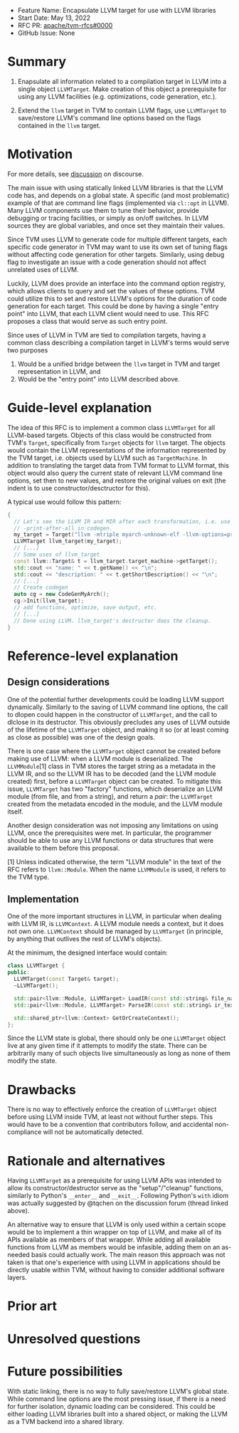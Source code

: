 - Feature Name: Encapsulate LLVM target for use with LLVM libraries
- Start Date: May 13, 2022
- RFC PR: [apache/tvm-rfcs#0000](https://github.com/apache/tvm-rfcs/pull/0000)
- GitHub Issue: None

# Summary

1. Enapsulate all information related to a compilation target in LLVM into a
single object `LLVMTarget`. Make creation of this object a prerequisite
for using any LLVM facilities (e.g. optimizations, code generation, etc.).

2. Extend the `llvm` target in TVM to contain LLVM flags, use `LLVMTarget`
to save/restore LLVM's command line options based on the flags contained
in the `llvm` target.

# Motivation

For more details, see [discussion](https://discuss.tvm.apache.org/t/modularizing-llvm-codegen-jit/12764)
on discourse.

The main issue with using statically linked LLVM libraries is that the LLVM
code has, and depends on a global state. A specific (and most problematic)
example of that are command line flags (implemented via `cl::opt` in LLVM).
Many LLVM components use them to tune their behavior, provide debugging or
tracing facilities, or simply as on/off switches. In LLVM sources they are
global variables, and once set they maintain their values.

Since TVM uses LLVM to generate code for multiple different targets, each
specific code generator in TVM may want to use its own set of tuning flags
without affecting code generation for other targets. Similarly, using debug
flag to investigate an issue with a code generation should not affect
unrelated uses of LLVM.

Luckily, LLVM does provide an interface into the command option registry,
which allows clients to query and set the values of these options. TVM
could utilize this to set and restore LLVM's options for the duration of
code generation for each target. This could be done by having a single
"entry point" into LLVM, that each LLVM client would need to use. This
RFC proposes a class that would serve as such entry point.

Since uses of LLVM in TVM are tied to compilation targets, having a common
class describing a compilation target in LLVM's terms would serve two
purposes
1. Would be a unified bridge between the `llvm` target in TVM and target
representation in LLVM, and
2. Would be the "entry point" into LLVM described above.

# Guide-level explanation

The idea of this RFC is to implement a common class `LLVMTarget` for all
LLVM-based targets. Objects of this class would be constructed from TVM's
`Target`, specifically from `Target` objects for `llvm` target.
The objects would contain the LLVM representations of the information
represented by the TVM target, i.e. objects used by LLVM such as
`TargetMachine`. In addition to translating the target data from TVM format
to LLVM format, this object would also query the current state of relevant
LLVM command line options, set then to new values, and restore the original
values on exit (the indent is to use constructor/desctructor for this).

A typical use would follow this pattern:
```C++
{
  // Let's see the LLVM IR and MIR after each transformation, i.e. use
  // -print-after-all in codegen.
  my_target = Target("llvm -mtriple myarch-unknown-elf -llvm-options=print-after-all");
  LLVMTarget llvm_target(my_target);
  // [...]
  // Some uses of llvm_target
  const llvm::Target& t = llvm_target.target_machine->getTarget();
  std::cout << "name: " << t.getName() << "\n";
  std::cout << "description: " << t.getShortDescription() << "\n";
  // [...]
  // Create codegen
  auto cg = new CodeGenMyArch();
  cg->Init(llvm_target);
  // add functions, optimize, save output, etc.
  // [...]
  // Done using LLVM. llvm_target's destructor does the cleanup.
}
```

# Reference-level explanation

## Design considerations

One of the potential further developments could be loading LLVM support
dynamically. Similarly to the saving of LLVM command line options, the call
to dlopen could happen in the constructor of `LLVMTarget`, and the call to
dlclose in its destructor.
This obviously precludes any uses of LLVM outside of the lifetime of the
`LLVMTarget` object, and making it so (or at least coming as close as
possible) was one of the design goals.

There is one case where the `LLVMTarget` object cannot be created before
making use of LLVM: when a LLVM module is deserialized. The `LLVMModule`[1]
class in TVM stores the target string as a metadata in the LLVM IR, and
so the LLVM IR has to be decoded (and the LLVM module created) first,
before a `LLVMTarget` object can be created. To mitigate this issue,
`LLVMTarget` has two "factory" functions, which deserialize an LLVM
module (from file, and from a string), and return a _pair_: the
`LLVMTarget` created from the metadata encoded in the module, and the
LLVM module itself.

Another design consideration was not imposing any limitations on using LLVM,
once the prerequisites were met. In particular, the programmer should be
able to use any LLVM functions or data structures that were available to
them before this proposal.

[1] Unless indicated otherwise, the term "LLVM module" in the text of the RFC
refers to `llvm::Module`. When the name `LLVMModule` is used, it refers to
the TVM type.

## Implementation

One of the more important structures in LLVM, in particular when dealing
with LLVM IR, is `LLVMContext`. A LLVM module needs a context, but it does
not own one. `LLVMContext` should be managed by `LLVMTarget` (in principle,
by anything that outlives the rest of LLVM's objects).

At the minimum, the designed interface would contain:

```C++
class LLVMTarget {
public:
  LLVMTarget(const Target& target);
  ~LLVMTarget();

  std::pair<llvm::Module, LLVMTarget> LoadIR(const std::string& file_name);
  std::pair<llvm::Module, LLVMTarget> ParseIR(const std::string& ir_text);

  std::shared_ptr<llvm::Context> GetOrCreateContext();
};
```

Since the LLVM state is global, there should only be one `LLVMTarget` object
live at any given time if it attempts to modify the state. There can be
arbitrarily many of such objects live simultaneously as long as none of them
modify the state.

# Drawbacks

There is no way to effectively enforce the creation of `LLVMTarget` object
before using LLVM inside TVM, at least not without further steps. This would
have to be a convention that contributors follow, and accidental non-compliance
will not be automatically detected.

# Rationale and alternatives

Having `LLVMTarget` as a prerequisite for using LLVM APIs was intended
to allow its constructor/destructor serve as the "setup"/"cleanup" functions,
similarly to Python's `__enter__` and `__exit__`.  Following Python's `with`
idiom was actually suggested by @tqchen on the discussion forum (thread
linked above).

An alternative way to ensure that LLVM is only used within a certain scope
would be to implement a thin wrapper on top of LLVM, and make all of its APIs
available as members of that wrapper. While adding all available functions
from LLVM as members would be infasible, adding them on an as-needed basis
could actually work. The main reason this approach was not taken is that
one's experience with using LLVM in applications should be directly usable
within TVM, without having to consider additional software layers.

# Prior art

# Unresolved questions

# Future possibilities

With static linking, there is no way to fully save/restore LLVM's global
state. While command line options are the most pressing issue, if there is
a need for further isolation, dynamic loading can be considered. This could
be either loading LLVM libraries built into a shared object, or making the
LLVM as a TVM backend into a shared library.

